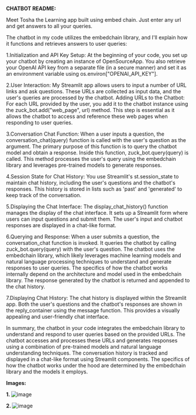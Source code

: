 <b>CHATBOT README:</b>

Meet Tosha the Learning app built using embed chain. Just enter any url and get answers to all your queries.

The chatbot in my code utilizes the embedchain library, and I'll explain how it functions and retrieves answers to user queries:

1.Initialization and API Key Setup:
At the beginning of your code, you set up your chatbot by creating an instance of OpenSourceApp. You also retrieve your OpenAI API key from a separate file (in a secure manner) and set it as an environment variable using os.environ["OPENAI_API_KEY"].

2.User Interaction:
My Streamlit app allows users to input a number of URL links and ask questions. These URLs are collected as input data, and the user's queries are processed by the chatbot.
Adding URLs to the Chatbot:
For each URL provided by the user, you add it to the chatbot instance using the zuck_bot.add("web_page", url) method. This step is essential as it allows the chatbot to access and reference these web pages when responding to user queries.

3.Conversation Chat Function:
When a user inputs a question, the conversation_chat(query) function is called with the user's question as the argument. The primary purpose of this function is to query the chatbot model and obtain a response.
Inside this function, zuck_bot.query(query) is called. This method processes the user's query using the embedchain library and leverages pre-trained models to generate responses.

4.Session State for Chat History:
You use Streamlit's st.session_state to maintain chat history, including the user's questions and the chatbot's responses. This history is stored in lists such as 'past' and 'generated' to keep track of the conversation.

5.Displaying the Chat Interface:
The display_chat_history() function manages the display of the chat interface. It sets up a Streamlit form where users can input questions and submit them. The user's input and chatbot responses are displayed in a chat-like format.

6.Querying and Response:
When a user submits a question, the conversation_chat function is invoked. It queries the chatbot by calling zuck_bot.query(query) with the user's question.
The chatbot uses the embedchain library, which likely leverages machine learning models and natural language processing techniques to understand and generate responses to user queries. The specifics of how the chatbot works internally depend on the architecture and model used in the embedchain library.
The response generated by the chatbot is returned and appended to the chat history.

7.Displaying Chat History:
The chat history is displayed within the Streamlit app. Both the user's questions and the chatbot's responses are shown in the reply_container using the message function. This provides a visually appealing and user-friendly chat interface.

In summary, the chatbot in your code integrates the embedchain library to understand and respond to user queries based on the provided URLs. The chatbot accesses and processes these URLs and generates responses using a combination of pre-trained models and natural language understanding techniques. The conversation history is tracked and displayed in a chat-like format using Streamlit components. The specifics of how the chatbot works under the hood are determined by the embedchain library and the models it employs.

<b>Images:</b>

<b> 1. </b>
![image](https://github.com/shreyamaheshwari1/The-Learning-BOT/assets/114720478/acb0aa2a-1a88-4cf6-b3db-d63f09dd76ea)

<b> 2. </b>
![image](https://github.com/shreyamaheshwari1/The-Learning-BOT/assets/114720478/a48bb0d4-a021-4e1a-994e-ac8ecc8320df)







